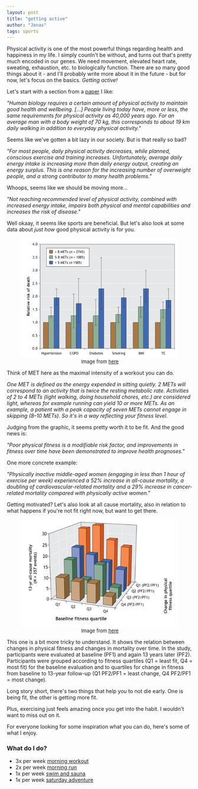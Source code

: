 ```yaml
---
layout: post
title: "getting active"
author: "Jonas"
tags: sports
---
```


Physical activity is one of the most powerful things regarding health and happiness in my life. I simply counln't be without, and turns out that's pretty much encoded in our genes. We need movement, elevated heart rate, sweating, exhaustion, etc. to biologically function. There are so many good things about it - and I'll probably write more about it in the future - but for now, let's focus on the basics. *Getting active!*

Let's start with a section from a <a href="https://www.mdpi.com/2075-4663/7/5/127" target="_blank">paper</a> I like:

*"Human biology requires a certain amount of physical activity to maintain good health and wellbeing. [...] People living today have, more or less, the same requirements for physical activity as 40,000 years ago. For an average man with a body weight of 70 kg, this corresponds to about 19 km daily walking in addition to everyday physical activity."*

Seems like we've gotten a bit lazy in our society. But is that really so bad?

*"For most people, daily physical activity decreases, while planned, conscious exercise and training increases. Unfortunately, average daily energy intake is increasing more than daily energy output, creating an energy surplus. This is one reason for the increasing number of overweight people, and a strong contributor to many health problems."*

Whoops, seems like we should be moving more...

*"Not reaching recommended level of physical activity, combined with increased energy intake, impairs both physical and mental capabilities and increases the risk of disease."*

Well okaay, it seems like sports are beneficial. But let's also look at some data about *just how* good physical activity is for you.

<figure>
  <img src="/assets/23FF1.jpg" alt="Alt text for the image"/>
  <figcaption style="font-size: small; text-align: center;">
    Image from <a href="https://www.ncbi.nlm.nih.gov/pmc/articles/PMC1402378/" target="_blank" rel="noopener noreferrer">here</a>
  </figcaption>
</figure>

Think of MET here as the maximal intensity of a workout you can do. 

*One MET is defined as the energy expended in sitting quietly. 2 METs will correspond to an activity that is twice the resting metabolic rate. Activities of 2 to 4 METs (light walking, doing household chores, etc.) are considered light, whereas for example running can yield 10 or more METs. As an example, a patient with a peak capacity of seven METs cannot engage in skipping (8–10 METs). So it's in a way reflecting your fitness level.*

Judging from the graphic, it seems pretty worth it to be fit. And the good news is:

*"Poor physical fitness is a modifiable risk factor, and improvements in fitness over time have been demonstrated to improve health prognoses."*

One more concrete example:

*"Physically inactive middle-aged women (engaging in less than 1 hour of exercise per week) experienced a 52% increase in all-cause mortality, a doubling of cardiovascular-related mortality and a 29% increase in cancer-related mortality compared with physically active women."*

Getting motivated? Let's also look at all cause mortality, also in relation to what happens if you're not fit right now, but want to get there.

<figure>
  <img src="/assets/23FF2.jpg" alt="Alt text for the image"/>
  <figcaption style="font-size: small; text-align: center;">
    Image from <a href="https://www.ncbi.nlm.nih.gov/pmc/articles/PMC1402378/" target="_blank" rel="noopener noreferrer">here</a>
  </figcaption>
</figure>

This one is a bit more tricky to understand. It shows the relation between changes in physical fitness and changes in mortality over time. In the study, participants were evaluated at baseline (PF1) and again 13 years later (PF2).  Participants were grouped according to fitness quartiles (Q1 = least fit, Q4 = most fit) for the baseline evaluation and to quartiles for change in fitness from baseline to 13-year follow-up (Q1 PF2/PF1 = least change, Q4 PF2/PF1 = most change).

Long story short, there's two things that help you to not die early. One is being fit, the other is getting more fit. 

Plus, exercising just feels amazing once you get into the habit. I wouldn't want to miss out on it.

For everyone looking for some inspiration what you can do, here's some of what I enjoy. 


### What do I do?

- 3x per week [morning workout](/hidden_posts/sports/2023-12-14-MorningWorkout.html)
- 2x per week [morning run](/hidden_posts/sports/2023-12-14-MorningRun.html)
- 1x per week [swim and sauna](/hidden_posts/sports/2023-12-14-EveningSwimSauna.html)
- 1x per week [saturday adventure](/hidden_posts/sports/2023-12-14-SaturdayAdventure.html)

